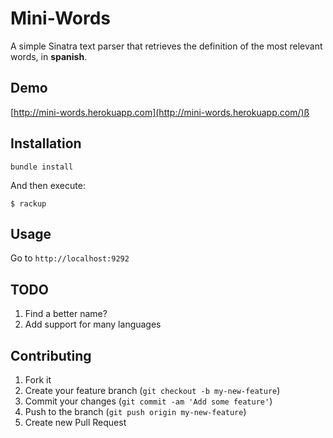 # Mini-Words

A simple Sinatra text parser that retrieves the definition of the most relevant words, in **spanish**.

## Demo

[http://mini-words.herokuapp.com](http://mini-words.herokuapp.com/)ß

## Installation

    bundle install

And then execute:

    $ rackup

## Usage

Go to `http://localhost:9292`

## TODO

1. Find a better name?
2. Add support for many languages

## Contributing

1. Fork it
2. Create your feature branch (`git checkout -b my-new-feature`)
3. Commit your changes (`git commit -am 'Add some feature'`)
4. Push to the branch (`git push origin my-new-feature`)
5. Create new Pull Request
